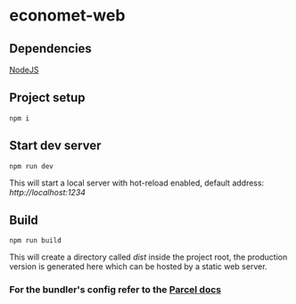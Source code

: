 # economet-web

## Dependencies
[NodeJS](https://nodejs.org/en/)

## Project setup
`npm i`

## Start dev server
`npm run dev`
<p>This will start a local server with hot-reload enabled, default address: <i>http://localhost:1234</i></p>

## Build
`npm run build`
<p>This will create a directory called <i>dist</i> inside the project root, the production version is generated here which can be hosted by a static web server.</p>

### For the bundler's config refer to the [Parcel docs](https://en.parceljs.org/)
